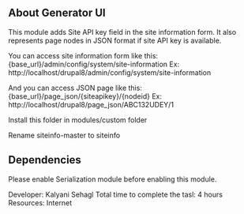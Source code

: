 ## About Generator UI
This module adds Site API key field in the site information form. It also represents page nodes in JSON format if site API key is available.

You can access site information form like this: {base_url}/admin/config/system/site-information
Ex: http://localhost/drupal8/admin/config/system/site-information

And you can access JSON page like this:  {base_url}/page_json/{siteapikey}/{nodeid}
Ex: http://localhost/drupal8/page_json/ABC132UDEY/1

Install this folder in modules/custom folder

Rename siteinfo-master to siteinfo

## Dependencies

Please enable Serialization module before enabling this module.

Developer: Kalyani Sehagl
Total time to complete the tasl: 4 hours
Resources: Internet
